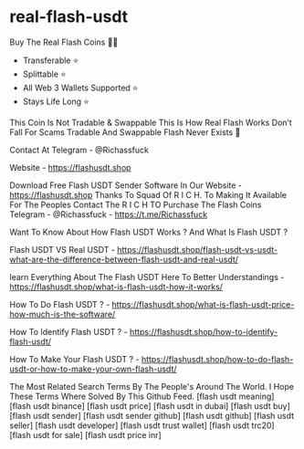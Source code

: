 # real-flash-usdt
Buy The Real Flash Coins 💎🌉
- Transferable ⭐️
- Splittable ⭐️
- All Web 3 Wallets Supported ⭐️
- Stays Life Long ⭐️

This Coin Is Not Tradable & Swappable This Is How Real Flash Works Don’t Fall For Scams Tradable And Swappable Flash Never Exists 🚫

Contact At Telegram - @Richassfuck 

Website - https://flashusdt.shop


Download Free Flash USDT Sender Software In Our Website - https://flashusdt.shop
Thanks To Squad Of R I C H. To Making It Available For The Peoples
Contact The R I C H TO Purchase The Flash Coins Telegram - @Richassfuck - https://t.me/Richassfuck

Want To Know About How Flash USDT Works ? And What Is Flash USDT ? 

Flash USDT VS Real USDT - https://flashusdt.shop/flash-usdt-vs-usdt-what-are-the-difference-between-flash-usdt-and-real-usdt/

learn Everything About The Flash USDT Here To Better Understandings - https://flashusdt.shop/what-is-flash-usdt-how-it-works/

How To Do Flash USDT ? - https://flashusdt.shop/what-is-flash-usdt-price-how-much-is-the-software/

How To Identify Flash USDT ? - https://flashusdt.shop/how-to-identify-flash-usdt/

How To Make Your Flash USDT ? - https://flashusdt.shop/how-to-do-flash-usdt-or-how-to-make-your-own-flash-usdt/

The Most Related Search Terms By The People's Around The World. I Hope These Terms Where Solved By This Github Feed.
[flash usdt meaning]
[flash usdt binance]
[flash usdt price]
[flash usdt in dubai]
[flash usdt buy]
[flash usdt sender]
[flash usdt sender github]
[flash usdt github]
[flash usdt seller]
[flash usdt developer]
[flash usdt trust wallet]
[flash usdt trc20]
[flash usdt for sale]
[flash usdt price inr]

